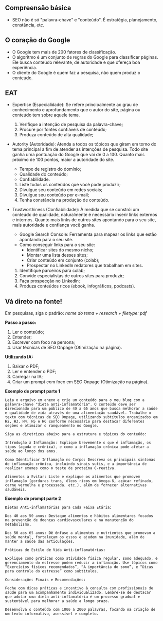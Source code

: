 ## Compreensão básica
- SEO não é só "palavra-chave" e "conteúdo". É estratégia, planejamento, constância, etc.

## O coração do Google
- O Google tem mais de 200 fatores de classificação.
- O algoritmo é um conjunto de regras do Google para classificar páginas. Ele busca conteúdo relevante, de autoridade e que ofereça boa experiência.
- O cliente do Google é quem faz a pesquisa, não quem produz o conteúdo.

## EAT
- Expertise (Especialidade): Se refere principalmente ao grau de conhecimento e aprofundamento que o autor do site, página ou conteúdo tem sobre aquele tema.
  1. Verifique a intenção de pesquisa da palavra-chave;
  2. Procure por fontes confiáveis de conteúdo;
  3. Produza conteúdo de alta qualidade;

- Autority (Autoridade): Atenda a todos os tópicos que giram em torno do tema principal a fim de atender as intenções de pesquisa. Todo site ganha uma pontuação do Google que vai de 0 a 100. Quanto mais próximo de 100 pontos, maior a autoridade do site.
  - Tempo de registro do domínio;
  - Qualidade do conteúdo;
  - Confiabilidade.
  1. Liste todos os conteúdos que você pode produzir;
  2. Divulgue seu conteúdo em redes sociais;
  3. Divulgue seu conteúdo por e-mail;
  4. Tenha constância na produção de conteúdo.

- Trustworthiness (Confiabilidade): À medida que se constrói um conteúdo de qualidade, naturalmente é necessário inserir links externos e internos. Quanto mais links de outros sites apontando para o seu site, mais autoridade e confiança você ganha.
  - Google Search Console: Ferramenta para mapear os links que estão apontando para o seu site.
  - Como conseguir links para o seu site:
    - Identificar sites do mesmo nicho;
    - Montar uma lista desses sites;
    - Criar conteúdo em conjunto (colab);
    - Prospectar no LinkedIn redatores que trabalham em sites.
  1. Identifique parceiros para colab;
  2. Convide especialistas de outros sites para produzir;
  3. Faça prospecção no LinkedIn;
  4. Produza conteúdos ricos (ebook, infográficos, podcasts).

## Vá direto na fonte!
Em pesquisas, siga o padrão: _nome do tema + research + filetype: pdf_

**Passo a passo:**

1. Ler o conteúdo;
2. Entender;
3. Escrever com foco na persona;
4. Usar técnicas de SEO Onpage (Otimização na página).

**Utilizando IA:**

1. Baixar o PDF;
2. Ler e entender o PDF;
3. Carregar na IA;
4. Criar um prompt com foco em SEO Onpage (Otimização na página).

**Exemplo de prompt parte 1**

```
Leia o arquivo em anexo e crie um conteúdo para o meu blog com a palavra-chave "dieta anti-inflamatória". O conteúdo deve ser direcionado para um público de 40 a 65 anos que busca melhorar a saúde e qualidade de vida através de uma alimentação saudável. Trabalhe o texto com técnicas de SEO Onpage, utilizando subtítulos organizados em H2, H3, H4, H5 e H6 conforme necessário para destacar diferentes seções e otimizar o ranqueamento no Google.

Siga as diretrizes abaixo para a estrutura e tópicos do conteúdo:

Introdução à Inflamação: Explique brevemente o que é inflamação, os tipos (aguda e crônica), e como a inflamação crônica pode afetar a saúde ao longo dos anos.

Como Identificar Inflamação no Corpo: Descreva os principais sintomas de inflamação crônica, incluindo sinais sutis, e a importância de realizar exames como o teste de proteína C-reativa.

Alimentos a Evitar: Liste e explique os alimentos que promovem inflamação (gorduras trans, óleos ricos em ômega-6, açúcar refinado, carne vermelha e processada, etc.), além de fornecer alternativas saudáveis.
```

**Exemplo de prompt parte 2**

```
Dietas Anti-inflamatórias para Cada Faixa Etária:

Dos 40 aos 50 anos: Destaque alimentos e hábitos alimentares focados na prevenção de doenças cardiovasculares e na manutenção do metabolismo.

Dos 50 aos 65 anos: Dê ênfase a alimentos e nutrientes que promovam a saúde mental, fortaleçam os ossos e ajudem na imunidade, além de manter a saúde das articulações.

Práticas de Estilo de Vida Anti-inflamatórias:

Explique como práticas como atividade física regular, sono adequado, e gerenciamento do estresse podem reduzir a inflamação. Use tópicos como “Exercícios físicos recomendados”, “A importância do sono”, e “Dicas para controle do estresse” como subtítulos.

Considerações Finais e Recomendações:

Feche com dicas práticas e incentivo à consulta com profissionais de saúde para um acompanhamento individualizado. Lembre-se de destacar que adotar uma dieta anti-inflamatória é um processo gradual e sustentável para melhorar a saúde a longo prazo.

Desenvolva o conteúdo com 1000 a 2000 palavras, focando na criação de um texto informativo, acessível e completo.
```